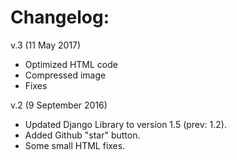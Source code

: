 # Changelog:

v.3 (11 May 2017)
* Optimized HTML code
* Compressed image
* Fixes

v.2 (9 September 2016)
* Updated Django Library to version 1.5 (prev: 1.2).
* Added Github "star" button.
* Some small HTML fixes.
